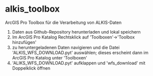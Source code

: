 # alkis_toolbox
ArcGIS Pro Toolbox für die Verarbeitung von ALKIS-Daten

1. Daten aus Github-Repository herunterladen und lokal speichern
2. Im ArcGIS Pro Katalog Rechtsklick auf 'Toolboxen'->'Toolbox hinzufügen'
3. zu heruntergeladenen Daten navigieren und die Datei 'ALKIS_WFS_DOWNLOAD.pyt' auswählen; dieses erscheint dann im ArcGIS Pro Katalog unter 'Toolboxen'
4. 'ALIKS_WFS_DOWNLOAD.pyt' aufklappen und 'wfs_download' mit Doppelklick öffnen

